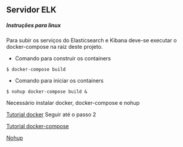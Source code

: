 ## Servidor ELK

##### Instruções para linux


Para subir os serviços do Elasticsearch e Kibana deve-se executar o docker-compose na raiz deste projeto.
- Comando para construir os containers

`$ docker-compose build`

- Comando para iniciar os containers

`$ nohup docker-compose build &`
      
 Necessário instalar docker, docker-compose e nohup
 
 [Tutorial docker](https://www.digitalocean.com/community/tutorials/como-instalar-e-usar-o-docker-no-ubuntu-18-04-pt) 
 Seguir até o passo 2
 
 [Tutorial docker-compose](https://www.digitalocean.com/community/tutorials/how-to-install-docker-compose-on-ubuntu-16-04)
 
 [Nohup](https://www.maketecheasier.com/nohup-and-uses/)

